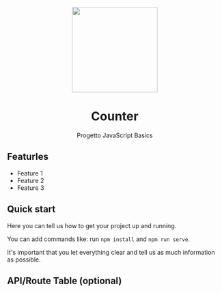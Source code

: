 <div align="center">
  <img src="img/JavaScript_Basics.png" width="200px">
  <h1>Counter</h1>
</div>

<p align="center">
  Progetto JavaScript Basics
</p>





## FeaturIes

* Feature 1
* Feature 2
* Feature 3

## Quick start

Here you can tell us how to get your project up and running.

You can add commands like: run `npm install` and `npm run serve`.

It's important that you let everything clear and tell us as much information as possible.

## API/Route Table (optional)

